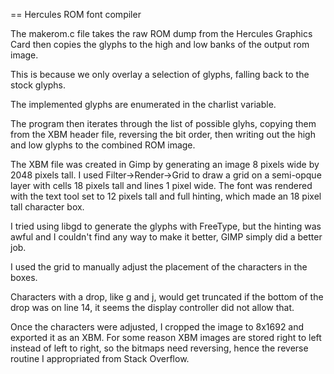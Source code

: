 == Hercules ROM font compiler

The makerom.c file takes the raw ROM dump from the Hercules Graphics Card then
copies the glyphs to the high and low banks of the output rom image.

This is because we only overlay a selection of glyphs, falling back to the stock
glyphs.

The implemented glyphs are enumerated in the charlist variable.

The program then iterates through the list of possible glyhs, copying them from
the XBM header file, reversing the bit order, then writing out the high and low
glyphs to the combined ROM image.

The XBM file was created in Gimp by generating an image 8 pixels wide by 2048
pixels tall.  I used Filter->Render->Grid to draw a grid on a semi-opque layer
with cells 18 pixels tall and lines 1 pixel wide.  The font was rendered with
the text tool set to 12 pixels tall and full hinting, which made an 18 pixel
tall character box.

I tried using libgd to generate the glyphs with FreeType, but the hinting was
awful and I couldn't find any way to make it better, GIMP simply did a better
job.

I used the grid to manually adjust the placement of the characters in the boxes.

Characters with a drop, like g and j, would get truncated if the bottom of the
drop was on line 14, it seems the display controller did not allow that.

Once the characters were adjusted, I cropped the image to 8x1692 and exported it
as an XBM.  For some reason XBM images are stored right to left instead of left
to right, so the bitmaps need reversing, hence the reverse routine I
appropriated from Stack Overflow.
